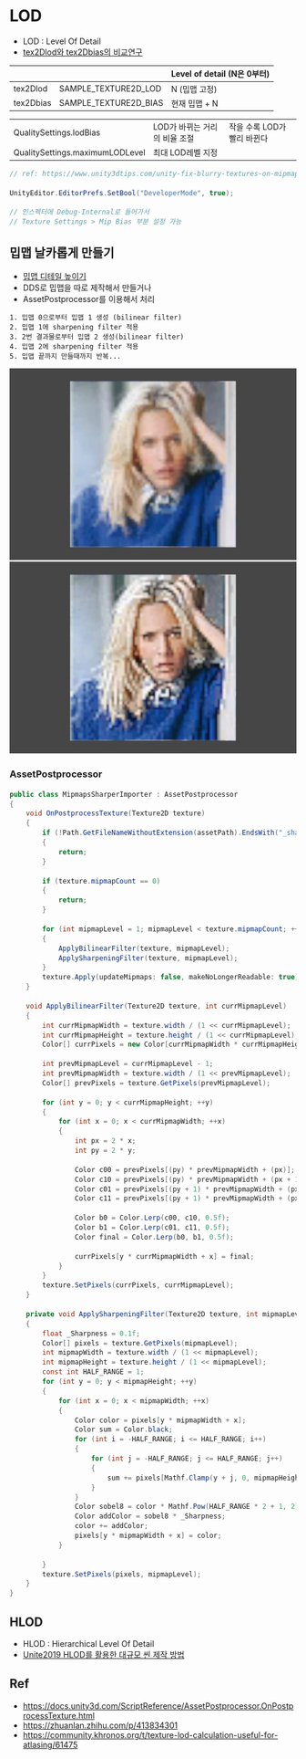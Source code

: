 # LOD

- LOD : Level Of Detail
- [tex2Dlod와 tex2Dbias의 비교연구](https://gamedevforever.com/325)

|           |                       | Level of detail (N은 0부터) |
| --------- | --------------------- | --------------------------- |
| tex2Dlod  | SAMPLE_TEXTURE2D_LOD  | N (밉맵 고정)               |
| tex2Dbias | SAMPLE_TEXTURE2D_BIAS | 현재 밉맵 + N               |


|                                 |                               |                             |
| ------------------------------- | ----------------------------- | --------------------------- |
| QualitySettings.lodBias         | LOD가 바뀌는 거리의 비율 조절 | 작을 수록 LOD가 빨리 바뀐다 |
| QualitySettings.maximumLODLevel | 최대 LOD레벨 지정             |                             |

``` cs
// ref: https://www.unity3dtips.com/unity-fix-blurry-textures-on-mipmap/

UnityEditor.EditorPrefs.SetBool("DeveloperMode", true);

// 인스펙터에 Debug-Internal로 들어가서
// Texture Settings > Mip Bias 부분 설정 가능
```

## 밉맵 날카롭게 만들기

- [밉맵 디테일 높이기](https://kblog.popekim.com/2013/06/blurrymipmap.html)
- DDS로 밉맵을 따로 제작해서 만들거나
- AssetPostprocessor를 이용해서 처리

``` txt
1. 밉맵 0으로부터 밉맵 1 생성 (bilinear filter)
2. 밉맵 1에 sharpening filter 적용
3. 2번 결과물로부터 밉맵 2 생성(bilinear filter)
4. 밉맵 2에 sharpening filter 적용
5. 밉맵 끝까지 만들때까지 반복...
```

<div class="juxtapose" data-animate="false">
  <img src="../res/ShaderExample/MipmapsSharper_before.jpg" data-label="LOD 2" />
  <img src="../res/ShaderExample/MipmapsSharper_after.jpg" data-label="LOD 2 - Sharppen" />
</div>

### AssetPostprocessor

``` cs
public class MipmapsSharperImporter : AssetPostprocessor
{
    void OnPostprocessTexture(Texture2D texture)
    {
        if (!Path.GetFileNameWithoutExtension(assetPath).EndsWith("_sharppen"))
        {
            return;
        }

        if (texture.mipmapCount == 0)
        {
            return;
        }

        for (int mipmapLevel = 1; mipmapLevel < texture.mipmapCount; ++mipmapLevel)
        {
            ApplyBilinearFilter(texture, mipmapLevel);
            ApplySharpeningFilter(texture, mipmapLevel);
        }
        texture.Apply(updateMipmaps: false, makeNoLongerReadable: true);
    }

    void ApplyBilinearFilter(Texture2D texture, int currMipmapLevel)
    {
        int currMipmapWidth = texture.width / (1 << currMipmapLevel);
        int currMipmapHeight = texture.height / (1 << currMipmapLevel);
        Color[] currPixels = new Color[currMipmapWidth * currMipmapHeight];

        int prevMipmapLevel = currMipmapLevel - 1;
        int prevMipmapWidth = texture.width / (1 << prevMipmapLevel);
        Color[] prevPixels = texture.GetPixels(prevMipmapLevel);
        
        for (int y = 0; y < currMipmapHeight; ++y)
        {
            for (int x = 0; x < currMipmapWidth; ++x)
            {
                int px = 2 * x;
                int py = 2 * y;

                Color c00 = prevPixels[(py) * prevMipmapWidth + (px)];
                Color c10 = prevPixels[(py) * prevMipmapWidth + (px + 1)];
                Color c01 = prevPixels[(py + 1) * prevMipmapWidth + (px)];
                Color c11 = prevPixels[(py + 1) * prevMipmapWidth + (px + 1)];

                Color b0 = Color.Lerp(c00, c10, 0.5f);
                Color b1 = Color.Lerp(c01, c11, 0.5f);
                Color final = Color.Lerp(b0, b1, 0.5f);

                currPixels[y * currMipmapWidth + x] = final;
            }
        }
        texture.SetPixels(currPixels, currMipmapLevel);
    }

    private void ApplySharpeningFilter(Texture2D texture, int mipmapLevel)
    {
        float _Sharpness = 0.1f;
        Color[] pixels = texture.GetPixels(mipmapLevel);
        int mipmapWidth = texture.width / (1 << mipmapLevel);
        int mipmapHeight = texture.height / (1 << mipmapLevel);
        const int HALF_RANGE = 1;
        for (int y = 0; y < mipmapHeight; ++y)
        {
            for (int x = 0; x < mipmapWidth; ++x)
            {
                Color color = pixels[y * mipmapWidth + x];
                Color sum = Color.black;
                for (int i = -HALF_RANGE; i <= HALF_RANGE; i++)
                {
                    for (int j = -HALF_RANGE; j <= HALF_RANGE; j++)
                    {
                        sum += pixels[Mathf.Clamp(y + j, 0, mipmapHeight - 1) * mipmapWidth + Mathf.Clamp(x + i, 0, mipmapWidth - 1)];
                    }
                }
                Color sobel8 = color * Mathf.Pow(HALF_RANGE * 2 + 1, 2) - sum;
                Color addColor = sobel8 * _Sharpness;
                color += addColor;
                pixels[y * mipmapWidth + x] = color;
            }

        }
        texture.SetPixels(pixels, mipmapLevel);
    }
}
```

## HLOD

- HLOD : Hierarchical Level Of Detail
- [Unite2019 HLOD를 활용한 대규모 씬 제작 방법](https://www.slideshare.net/ssuser4635b2/unite2019-hlod)

## Ref

- <https://docs.unity3d.com/ScriptReference/AssetPostprocessor.OnPostprocessTexture.html>
- <https://zhuanlan.zhihu.com/p/413834301>
- <https://community.khronos.org/t/texture-lod-calculation-useful-for-atlasing/61475>